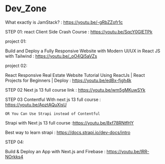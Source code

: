 # Dev_Zone
   What exactly is JamStack? : https://youtu.be/-gRbZZofr1c
  
STEP 01:
react Client Side Crash Course : https://youtu.be/SqcY0GlETPk

 project 01:
 
 Build and Deploy a Fully Responsive Website with Modern UI/UX in React JS with Tailwind : https://youtu.be/_oO4Qi5aVZs
 
 project 02:
 
 React Responsive Real Estate Website Tutorial Using ReactJs | React Projects for Beginners | Deploy : https://youtu.be/edBx-fjgh4k
 

STEP 02
Next js 13 full course link : https://youtu.be/wm5gMKuwSYk

STEP 03
Contentful With next js 13 full course : https://youtu.be/ApztAQuXisU

    OR You Can Use Strapi instead of Contentful
    
Strapi with Next js 13 full course :https://youtu.be/8xf78RNtfHY

Best way to learn strapi : https://docs.strapi.io/dev-docs/intro

STEP 04:

Build & Deploy an App with Next.js and Firebase : https://youtu.be/lRR-NOrkks4


